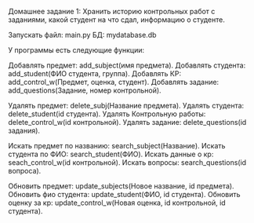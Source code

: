 Домашнее задание 1: Хранить историю контрольных работ с заданиями, какой студент на что сдал, информацию о студенте.


Запускать файл: main.py
БД: mydatabase.db

У программы есть следующие функции:

Добавлять предмет: add_subject(имя предмета).
Добавлять студента: add_student(ФИО студента, группа).
Добавлять КР: add_control_w(Предмет, оценка, студент).
Добавлять задание: add_questions(Задание, номер контрольной).


Удалять предмет: delete_subj(Название предмета).
Удалять студента: delete_student(id студента).
Удалять Контрольную работы: delete_control_w(id контрольной).
Удалять задание: delete_questions(id задания).

Искать предмет по названию: search_subject(Название).
Искать студента по ФИО: search_student(ФИО).
Искать данные о кр: seach_control_w(id контрольной).
Искать вопросы: search_questions(id вопроса).

Обновить предмет: update_subjects(Новое название, id предмета).
Обновить фио студента: update_student(ФИО, id студента).
Обновить оценку за кр: update_control_w(Новая оценка, id контрольной, id студента).
